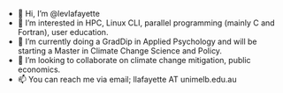 - 👋 Hi, I’m @levlafayette
- 👀 I’m interested in HPC, Linux CLI, parallel programming (mainly C and Fortran), user education.
- 🌱 I’m currently doing a GradDip in Applied Psychology and will be starting a Master in Climate Change Science and Policy.
- 💞️ I’m looking to collaborate on climate change mitigation, public economics.
- 📫 You can reach me via email; llafayette AT unimelb.edu.au
